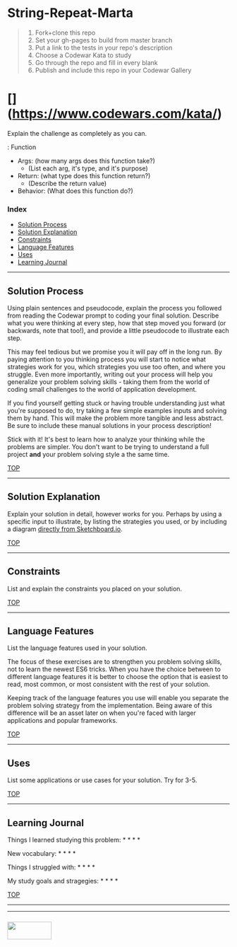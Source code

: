 # String-Repeat-Marta

> 1. Fork+clone this repo
> 2. Set your gh-pages to build from master branch
> 3. Put a link to the tests in your repo's description
> 4. Choose a Codewar Kata to study
> 5. Go through the repo and fill in every blank
> 6. Publish and include this repo in your Codewar Gallery


# [<challenge name>](https://www.codewars.com/kata/<challenge name>)

Explain the challenge as completely as you can.

<function name>: Function
* Args: (how many args does this function take?)
  * (List each arg, it's type, and it's purpose)
* Return: (what type does this function return?)
  * (Describe the return value)
* Behavior: (What does this function do?)


### Index
* [Solution Process](#solution-process)
* [Solution Explanation](#solution-explanation)
* [Constraints](#constraints)  
* [Language Features](#language-features)
* [Uses](#uses)
* [Learning Journal](#learning-journal)

---

## Solution Process

Using plain sentences and pseudocode, explain the process you followed from reading the Codewar prompt to coding your final solution.  Describe what you were thinking at every step, how that step moved you forward (or backwards, note that too!), and provide a little pseudocode to illustrate each step.

This may feel tedious but we promise you it will pay off in the long run.  By paying attention to you thinking process you will start to notice what strategies work for you, which strategies you use too often, and where you struggle.  Even more importantly, writing out your process will help you generalize your problem solving skills - taking them from the world of coding small challenges to the world of application development.

If you find yourself getting stuck or having trouble understanding just what you're supposed to do, try taking a few simple examples inputs and solving them by hand.  This will make the problem more tangible and less abstract.  Be sure to include these manual solutions in your process description!

Stick with it!  It's best to learn how to analyze your thinking while the problems are simpler.  You don't want to be trying to understand a full project __and__ your problem solving style a the same time.

[TOP](#index)

---

## Solution Explanation

Explain your solution in detail, however works for you.  Perhaps by using a specific input to illustrate, by listing the strategies you used, or by including a diagram [directly from Sketchboard.io](https://sketchboard.io/blog/2014/03/06/github-sketchboard.html).

[TOP](#index)

---

## Constraints

List and explain the constraints you placed on your solution.


[TOP](#index)
___

## Language Features

List the language features used in your solution.

The focus of these exercises are to strengthen you problem solving skills, not to learn the newest ES6 tricks. When you have the choice between to different language features it is better to choose the option that is easiest to read, most common, or most consistent with the rest of your solution.  

Keeping track of the language features you use will enable you separate the problem solving strategy from the implementation.  Being aware of this difference will be an asset later on when you're faced with larger applications and popular frameworks.

[TOP](#index)

---
## Uses

List some applications or use cases for your solution.  Try for 3-5.


[TOP](#index)

---

## Learning Journal

Things I learned studying this problem:
* 
*
*
*

New vocabulary:
* 
* 
*
*

Things I struggled with:
* 
* 
* 
* 

My study goals and stragegies:
* 
* 
* 
*


[TOP](#index)

___
___
### <a href="http://elewa.education/blog" target="_blank"><img src="https://user-images.githubusercontent.com/18554853/34921062-506450ae-f97d-11e7-875f-6feeb26ad72d.png" width="100" height="40"/></a>

